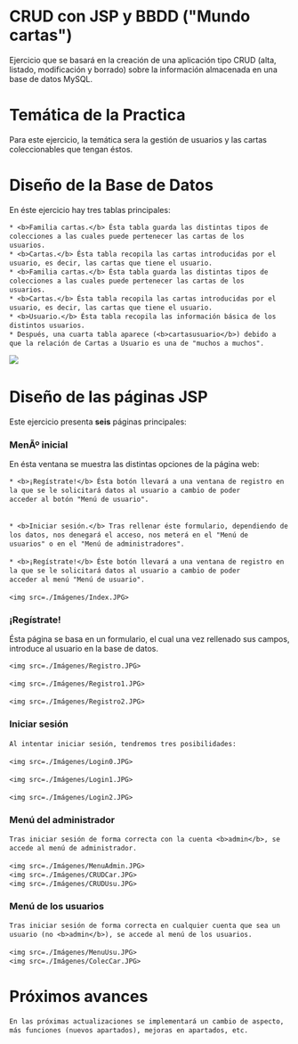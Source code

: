 # CRUD con JSP y BBDD ("Mundo cartas")

 
  Ejercicio que se basará en la creación de una aplicación tipo CRUD (alta, listado, modificación y borrado) sobre la información
  almacenada en una base de datos MySQL.



# Temática de la Practica

 
  Para este ejercicio, la temática sera la gestión de usuarios y las cartas coleccionables que tengan éstos.



# Diseño de la Base de Datos


  En éste ejercicio hay tres tablas principales:

    * <b>Familia cartas.</b> Ésta tabla guarda las distintas tipos de colecciones a las cuales puede pertenecer las cartas de los
    usuarios.
    * <b>Cartas.</b> Ésta tabla recopila las cartas introducidas por el usuario, es decir, las cartas que tiene el usuario.
    * <b>Familia cartas.</b> Ésta tabla guarda las distintas tipos de colecciones a las cuales puede pertenecer las cartas de los
    usuarios.
    * <b>Cartas.</b> Ésta tabla recopila las cartas introducidas por el usuario, es decir, las cartas que tiene el usuario.
    * <b>Usuario.</b> Ésta tabla recopila las información básica de los distintos usuarios.
    * Después, una cuarta tabla aparece (<b>cartasusuario</b>) debido a que la relación de Cartas a Usuario es una de "muchos a muchos".


  <img src=./Imágenes/Relaciones.JPG>



# Diseño de las páginas JSP


  Este ejercicio presenta <b>seis</b> páginas principales:

### MenÃº inicial


  En ésta ventana se muestra las distintas opciones de la página web:

    * <b>¡Regístrate!</b> Ésta botón llevará a una ventana de registro en la que se le solicitará datos al usuario a cambio de poder
    acceder al botón "Menú de usuario".

    
    * <b>Iniciar sesión.</b> Tras rellenar éste formulario, dependiendo de los datos, nos denegará el acceso, nos meterá en el "Menú de
    usuarios" o en el "Menú de administradores".

    * <b>¡Regístrate!</b> Éste botón llevará a una ventana de registro en la que se le solicitará datos al usuario a cambio de poder
    acceder al menú "Menú de usuario".
    
    <img src=./Imágenes/Index.JPG>
  




### ¡Regístrate!


  Ésta página se basa en un formulario, el cual una vez rellenado sus campos, introduce al usuario en la base de datos.

  
    <img src=./Imágenes/Registro.JPG>
  
    <img src=./Imágenes/Registro1.JPG>

    <img src=./Imágenes/Registro2.JPG>



### Iniciar sesión

    Al intentar iniciar sesión, tendremos tres posibilidades:

    <img src=./Imágenes/Login0.JPG>

    <img src=./Imágenes/Login1.JPG>

    <img src=./Imágenes/Login2.JPG>

### Menú del administrador


    Tras iniciar sesión de forma correcta con la cuenta <b>admin</b>, se accede al menú de administrador.
  
    <img src=./Imágenes/MenuAdmin.JPG>
    <img src=./Imágenes/CRUDCar.JPG>
    <img src=./Imágenes/CRUDUsu.JPG>


### Menú de los usuarios

    Tras iniciar sesión de forma correcta en cualquier cuenta que sea un usuario (no <b>admin</b>), se accede al menú de los usuarios.
  
    <img src=./Imágenes/MenuUsu.JPG>
    <img src=./Imágenes/ColecCar.JPG>
  
# Próximos avances
    En las próximas actualizaciones se implementará un cambio de aspecto, más funciones (nuevos apartados), mejoras en apartados, etc.
